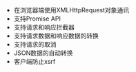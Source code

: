 - 在浏览器端使用XMLHttpRequest对象通讯
 - 支持Promise API
 - 支持请求和响应拦截器
 - 支持请求数据和响应数据的转换
 - 支持请求的取消
 - JSON数据的自动转换
 - 客户端防止xsrf